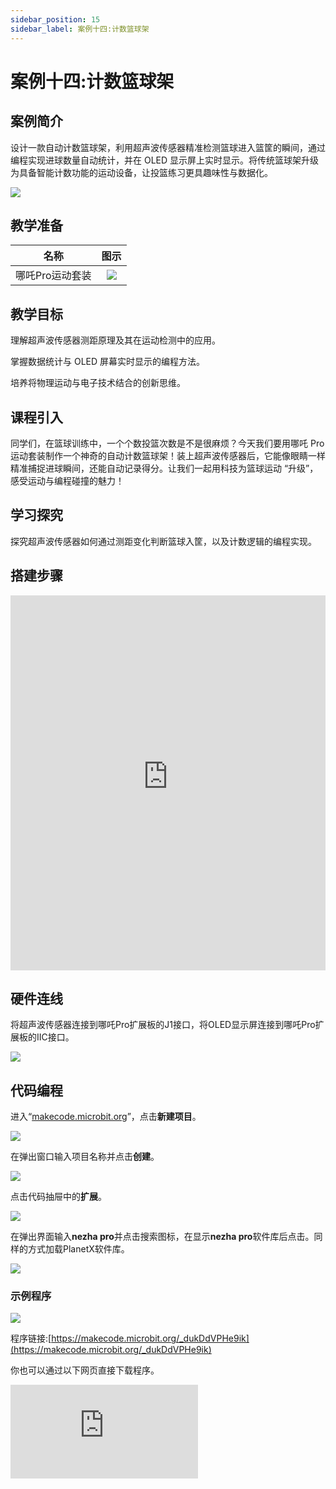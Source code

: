 ```yaml
---
sidebar_position: 15
sidebar_label: 案例十四:计数篮球架
---
```


# 案例十四:计数篮球架

## 案例简介

设计一款自动计数篮球架，利用超声波传感器精准检测篮球进入篮筐的瞬间，通过编程实现进球数量自动统计，并在 OLED 显示屏上实时显示。将传统篮球架升级为具备智能计数功能的运动设备，让投篮练习更具趣味性与数据化。

![](https://wiki-media-ef.oss-cn-hongkong.aliyuncs.com/docs/microbit/building-blocks/nezha-pro-sports-kit/images/nezha-pro-sports-kit-case-14-01.png)

## 教学准备

|     名称     |            图示            |
| :----------: | :--------------------------: |
|   哪吒Pro运动套装   |   ![](https://wiki-media-ef.oss-cn-hongkong.aliyuncs.com/docs/microbit/building-blocks/nezha-pro-sports-kit/images/nezha-pro-sports-kit-01.png)  |

## 教学目标

理解超声波传感器测距原理及其在运动检测中的应用。​

掌握数据统计与 OLED 屏幕实时显示的编程方法。​

培养将物理运动与电子技术结合的创新思维。

## 课程引入

同学们，在篮球训练中，一个个数投篮次数是不是很麻烦？今天我们要用哪吒 Pro 运动套装制作一个神奇的自动计数篮球架！装上超声波传感器后，它能像眼睛一样精准捕捉进球瞬间，还能自动记录得分。让我们一起用科技为篮球运动 “升级”，感受运动与编程碰撞的魅力！

## 学习探究

探究超声波传感器如何通过测距变化判断篮球入筐，以及计数逻辑的编程实现。

## 搭建步骤

<embed src="https://wiki-media-ef.oss-cn-hongkong.aliyuncs.com/docs/microbit/building-blocks/nezha-pro-sports-kit/files/%E6%AF%94%E8%B5%9B%E4%BB%BB%E5%8A%A1%E8%BD%A6.pdf" type="application/pdf" width="100%" height="600px" />

## 硬件连线

将超声波传感器连接到哪吒Pro扩展板的J1接口，将OLED显示屏连接到哪吒Pro扩展板的IIC接口。

![](https://wiki-media-ef.oss-cn-hongkong.aliyuncs.com/docs/microbit/building-blocks/nezha-pro-sports-kit/images/nezha-pro-sports-kit-case-13-03.png)

## 代码编程

进入“[makecode.microbit.org](https://makecode.microbit.org)”，点击**新建项目**。

![](https://wiki-media-ef.oss-cn-hongkong.aliyuncs.com/docs/microbit/building-blocks/microbit-space-science-kit/images/microbit-space-science-kit-case01-07.png)

在弹出窗口输入项目名称并点击**创建**。

![](https://wiki-media-ef.oss-cn-hongkong.aliyuncs.com/docs/microbit/building-blocks/microbit-space-science-kit/images/microbit-space-science-kit-case01-11.png)

点击代码抽屉中的**扩展**。

![](https://wiki-media-ef.oss-cn-hongkong.aliyuncs.com/docs/microbit/building-blocks/microbit-space-science-kit/images/microbit-space-science-kit-case01-09.png)

在弹出界面输入**nezha pro**并点击搜索图标，在显示**nezha pro**软件库后点击。同样的方式加载PlanetX软件库。

![](https://wiki-media-ef.oss-cn-hongkong.aliyuncs.com/docs/microbit/building-blocks/microbit-space-science-kit/images/microbit-space-science-kit-case01-10.png)



### 示例程序


![](https://wiki-media-ef.oss-cn-hongkong.aliyuncs.com/docs/microbit/building-blocks/nezha-pro-sports-kit/images/nezha-pro-sports-kit-case-14-04.png)

程序链接:[https://makecode.microbit.org/_dukDdVPHe9ik](https://makecode.microbit.org/_dukDdVPHe9ik)

你也可以通过以下网页直接下载程序。

<div
    style={{
        position: 'relative',
        paddingBottom: '60%',
        overflow: 'hidden',
    }}
>
    <iframe
        src="https://makecode.microbit.org/_dukDdVPHe9ik"
        frameborder="0"
        sandbox="allow-popups allow-forms allow-scripts allow-same-origin"
        style={{
            position: 'absolute',
            width: '100%',
            height: '100%',
        }}
    />
</div>

## 下载程序

使用 USB 线连接 PC 和 micro:bit V2。

![](https://wiki-media-ef.oss-cn-hongkong.aliyuncs.com/docs/microbit/building-blocks/microbit-space-science-kit/images/microbit-space-science-kit-manual03.gif)

连接成功后，电脑上会识别出一个名为 MICROBIT 的盘符。

![](https://wiki-media-ef.oss-cn-hongkong.aliyuncs.com/docs/microbit/building-blocks/microbit-space-science-kit/images/microbit-space-science-kit-manual06.png)

点击左下角的![](https://wiki-media-ef.oss-cn-hongkong.aliyuncs.com/docs/microbit/building-blocks/microbit-space-science-kit/images/microbit-space-science-kit-manual07.png)，选择**Connect Device**。

![](https://wiki-media-ef.oss-cn-hongkong.aliyuncs.com/docs/microbit/building-blocks/microbit-space-science-kit/images/microbit-space-science-kit-manual11.png)

点击![](https://wiki-media-ef.oss-cn-hongkong.aliyuncs.com/docs/microbit/building-blocks/microbit-space-science-kit/images/microbit-space-science-kit-manual08.png)。

![](https://wiki-media-ef.oss-cn-hongkong.aliyuncs.com/docs/microbit/building-blocks/microbit-space-science-kit/images/microbit-space-science-kit-manual12.png)

点击![](https://wiki-media-ef.oss-cn-hongkong.aliyuncs.com/docs/microbit/building-blocks/microbit-space-science-kit/images/microbit-space-science-kit-manual09.png)。

![](https://wiki-media-ef.oss-cn-hongkong.aliyuncs.com/docs/microbit/building-blocks/microbit-space-science-kit/images/microbit-space-science-kit-manual13.png)

在弹出窗口选择 **BBC micro:bit CMSIS-DAP**，然后选择**连接**，至此，我们的 micro:bit 就已经连接成功。

![](https://wiki-media-ef.oss-cn-hongkong.aliyuncs.com/docs/microbit/building-blocks/microbit-space-science-kit/images/microbit-space-science-kit-manual14.png)

点击**下载程序**

![](https://wiki-media-ef.oss-cn-hongkong.aliyuncs.com/docs/microbit/building-blocks/microbit-space-science-kit/images/microbit-space-science-kit-manual10.png)

## 案例演示

当篮球穿过超声波传感器检测区域时，传感器测距数据发生变化，触发计数程序，OLED 屏幕上的得分随即加 1，实时显示当前进球数量。

![](https://wiki-media-ef.oss-cn-hongkong.aliyuncs.com/docs/microbit/building-blocks/microbit-space-science-kit/images/microbit.gif)

## 总结分享



## 扩展知识


**超声波传感器工作原理​**

超声波传感器通过发射高频声波，并接收反射回来的声波计算距离。其核心公式为：距离 = 声速 × 时间 ÷2。在篮球架应用中，当篮球进入检测范围，反射声波时间缩短，通过设定阈值判断是否进球。​

**运动检测技术拓展​**

除超声波检测外，运动检测还可采用红外对管、压力传感器、图像识别等技术：​

- 红外对管：通过红外光线被遮挡判断物体经过​
- 压力传感器：检测物体接触产生的压力变化​
- 图像识别：利用摄像头与 AI 算法识别运动轨迹​

**体育数据化应用​**

自动计数篮球架是体育数据化的缩影。现代体育训练与赛事中，可穿戴设备、运动捕捉系统、智能裁判技术等广泛应用，通过数据采集与分析，帮助运动员提升训练效率、优化战术策略，推动体育科技融合发展。​
